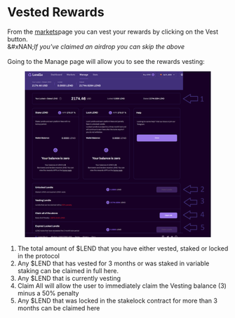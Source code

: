 # Vested Rewards

From the [markets](../markets/ "mention")page you can vest your rewards by clicking on the Vest button.\
&#xNAN;_&#x49;f you've claimed an airdrop you can skip the above_\
\
Going to the Manage page will allow you to see the rewards vesting:

<figure><img src="../../.gitbook/assets/image (12).png" alt=""><figcaption></figcaption></figure>

1. The total amount of $LEND that you have either vested, staked or locked in the protocol
2. Any $LEND that has vested for 3 months or was staked in variable staking can be claimed in full here.
3. Any $LEND that is currently vesting
4. Claim All will allow the user to immediately claim the Vesting balance (3) minus a 50% penalty
5. Any $LEND that was locked in the stakelock contract for more than 3 months can be claimed here

